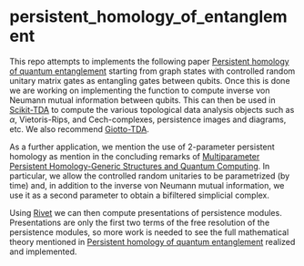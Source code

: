 # persistent_homology_of_entanglement
This repo attempts to implements the following paper [Persistent homology of quantum entanglement](https://arxiv.org/abs/2110.10214) starting from graph states with controlled random unitary matrix gates as entangling gates between qubits. Once this is done we are working on implementing the function to compute inverse von Neumann mutual information between qubits. This can then be used in [Scikit-TDA](https://github.com/scikit-tda) to compute the various topological data analysis objects such as $\alpha$, Vietoris-Rips, and Cech-complexes, persistence images and diagrams, etc. We also recommend [Giotto-TDA](https://github.com/giotto-ai).

As a further application, we mention the use of $2$-parameter persistent homology as mention in the concluding remarks of [Multiparameter Persistent Homology-Generic Structures and Quantum Computing](https://arxiv.org/abs/2210.11433). In particular, we allow the controlled random unitaries to be parametrized (by time) and, in addition to the inverse von Neumann mutual information, we use it as a second parameter to obtain a bifiltered simplicial complex. 

Using [Rivet](https://github.com/rivetTDA/rivet) we can then compute presentations of persistence modules. Presentations are only the first two terms of the free resolution of the persistence modules, so more work is needed to see the full mathematical theory mentioned in [Persistent homology of quantum entanglement](https://arxiv.org/abs/2110.10214) realized and implemented. 
